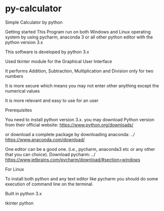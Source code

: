 # py-calculator

Simple Calculator by python

Getting started
This Program run on both Windows and Linux operating system by using pycharm, anaconda 3 or all other python editor with the python version 3.x

This software is developed by python 3.x

Used tkinter module for the Graphical User Interface

It performs Addition, Subtraction, Multiplication and Division only for two numbers

It is more secure which means you may not enter other anything except the numerical values

It is more relevant and easy to use for an user

Prerequisites

You need to install python version 3.x. you may download Python version from their official website: https://www.python.org/downloads/

or download a complete package by downloading anaconda: ../ https://www.anaconda.com/download/

One editor can be a good one. (i.e., pycharm, anaconda3 etc or any other that you can choice). Download pycharm: ../ https://www.jetbrains.com/pycharm/download/#section=windows

For Linux

To install both python and any text editor like pycharm you should do some execution of command line on the terminal.

Built in
python 3.x

tkinter python
